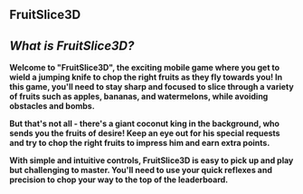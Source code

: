 ## **FruitSlice3D**


## ***What is FruitSlice3D?***

**Welcome to "FruitSlice3D", the exciting mobile game where you get to wield a jumping knife to chop the right fruits as they fly towards you! In this game, you'll need to stay sharp and focused to slice through a variety of fruits such as apples, bananas, and watermelons, while avoiding obstacles and bombs.**

**But that's not all - there's a giant coconut king in the background, who sends you the fruits of desire! Keep an eye out for his special requests and try to chop the right fruits to impress him and earn extra points.**

**With simple and intuitive controls, FruitSlice3D is easy to pick up and play but challenging to master. You'll need to use your quick reflexes and precision to chop your way to the top of the leaderboard.**

